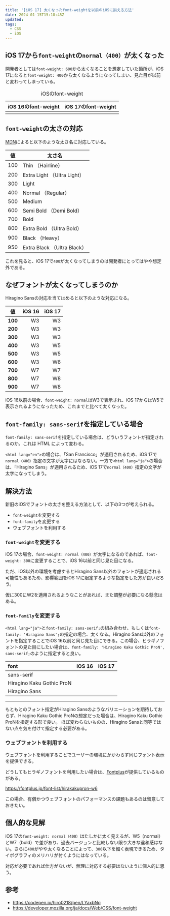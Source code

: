 ```yaml
---
title: '[iOS 17] 太くなったfont-weightを以前のiOSに揃える方法'
date: 2024-01-15T15:18:45Z
updated:
tags:
  - CSS
  - iOS
---
```


## iOS 17から`font-weight`の`normal（400）`が太くなった

開発者としては`font-weight: 600`から太くなることを想定していた箇所が、iOS 17になると`font-weight: 400`から太くなるようになってしまい、見た目が以前と変わってしまっている。

<table>
  <caption>iOSのfont-weight</caption>
  <thead>
    <tr>
      <th align="center">iOS 16のfont-weight</th>
      <th align="center">iOS 17のfont-weight</th>
    </tr>
  </thead>
  <tbody>
    <tr>
      <td align="center"><img src="/images/iOS-font-weight/sans-serif-iPhone14_iOS16.0.1.png" alt=""></td>
      <td align="center"><img src="/images/iOS-font-weight/sans-serif-iPhone14_iOS17.2.png" alt=""></td>
    </tr>
  </tbody>
</table>

## `font-weight`の太さの対応

[MDN](https://developer.mozilla.org/ja/docs/Web/CSS/font-weight)によると以下のような太さ名に対応している。

| 値  | 太さ名                      |
| --- | --------------------------- |
| 100 | Thin （Hairline）           |
| 200 | Extra Light （Ultra Light） |
| 300 | Light                       |
| 400 | Normal （Regular）          |
| 500 | Medium                      |
| 600 | Semi Bold （Demi Bold）     |
| 700 | Bold                        |
| 800 | Extra Bold （Ultra Bold）   |
| 900 | Black （Heavy）             |
| 950 | Extra Black （Ultra Black） |

これを見ると、iOS 17で`400`が太くなってしまうのは開発者にとってはやや想定外である。

## なぜフォントが太くなってしまうのか

Hiragino Sansの対応を当てはめると以下のような対応になる。

| 値      | iOS 16 | iOS 17 |
| ------- | -----: | -----: |
| **100** |     W3 |     W3 |
| **200** |     W3 |     W3 |
| **300** |     W3 |     W3 |
| **400** |     W3 |     W5 |
| **500** |     W3 |     W5 |
| **600** |     W3 |     W6 |
| **700** |     W7 |     W7 |
| **800** |     W7 |     W8 |
| **900** |     W7 |     W8 |

iOS 16以前の場合、`font-weight: normal`はW3で表示され、iOS 17からはW5で表示されるようになったため、これまでと比べて太くなった。

## `font-family: sans-serif`を指定している場合

`font-family: sans-serif`を指定している場合は、どういうフォントが指定されるのか。これは HTML によって変わる。

`<html lang="en">`の場合は、<!-- textlint-disable -->「San Francisco」<!-- textlint-enable -->が適用されるため、iOS 17で`normal（400）`指定の文字が太字にはならない。一方で`<html lang="ja">`の場合は、「Hiragino Sans」が適用されるため、iOS 17で`normal（400）`指定の文字が太字になってしまう。

## 解決方法

新旧のiOSでフォントの太さを整える方法として、以下の3つが考えられる。

- `font-weight`を変更する
- `font-family`を変更する
- ウェブフォントを利用する

### `font-weight`を変更する

iOS 17の場合、`font-weight: normal（400）`が太字になるのであれば、`font-weight: 300`に変更することで、iOS 16以前と同じ見た目になる。

ただ、iOS以外の環境を考慮するとHiragino Sans以外のフォントが適応される可能性もあるため、影響範囲をiOS 17に限定するような指定をした方が良いだろう。

仮に300にW2を適用されるようなことがあれば、また調整が必要になる懸念はある。

### `font-family`を変更する

`<html lang="ja">`と`font-family: sans-serif;`の組み合わせ、もしくは`font-family: 'Hiragino Sans';`の指定の場合、太くなる。Hiragino Sans以外のフォントを指定することでiOS 16以前と同じ見た目にできる。この場合、ヒラギノフォントの見た目にしたい場合は、`font-family: 'Hiragino Kaku Gothic ProN', sans-serif;`のように指定すると良い。

<!-- prettier-ignore -->
font        |  iOS 16  |  iOS 17
:---------- | :------: | :-------:
sans-serif |  <img src="/images/iOS-font-weight/sans-serif-iPhone14_iOS16.0.1.png" alt=""> | <img src="/images/iOS-font-weight/sans-serif-iPhone14_iOS17.2.png" alt="">
Hiragino Kaku Gothic ProN | <img src="/images/iOS-font-weight/Hiragino-Kaku-Gothic-ProN-iPhone14_iOS16.0.1.png" alt=""> | <img src="/images/iOS-font-weight/Hiragino-Kaku-Gothic-ProN-iPhone14_iOS17.2.png" alt="">
Hiragino Sans | <img src="/images/iOS-font-weight/Hiragino-Sans-iPhone14_iOS16.0.1.png" alt=""> | <img src="/images/iOS-font-weight/Hiragino-Sans-iPhone14_iOS17.2.png" alt="">

---

もともとのフォント指定がHiragino Sansのようなバリエーションを期待しておらず、Hiragino Kaku Gothic ProNの想定だった場合は、Hiragino Kaku Gothic ProNを指定する形で良い。
ほぼ変わらないものの、Hiragino Sansと同等ではない点を気を付けて指定する必要がある。

### ウェブフォントを利用する

ウェブフォントを利用することでユーザーの環境にかかわらず同じフォント表示を提供できる。

どうしてもヒラギノフォントを利用したい場合は、[Fontplus](https://fontplus.jp/)が提供しているものがある。

https://fontplus.jp/font-list/hirakakupron-w6

この場合、有償かつウェブフォントのパフォーマンスの課題もあるのは留意しておきたい。

## 個人的な見解

iOS 17の`font-weight: normal（400）`はたしかに太く見えるが、W5（normal）とW7（bold）で差があり、過去バージョンと比較しない限り大きな違和感はない。さらに`400`がやや太くなることによって、`300`以下を細く表現できるため、タイポグラフィのメリハリが付くようにはなっている。

<!-- textlint-disable -->

対応が必要であれば仕方がないが、無理に対応する必要はないように個人的に思う。

## 参考

- https://codepen.io/hiro0218/pen/LYaxbNq
- https://developer.mozilla.org/ja/docs/Web/CSS/font-weight
